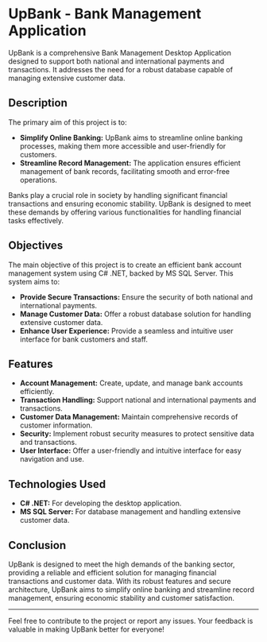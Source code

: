 # UpBank - Bank Management Application

UpBank is a comprehensive Bank Management Desktop Application designed to support both national and international payments and transactions. It addresses the need for a robust database capable of managing extensive customer data.

## Description

The primary aim of this project is to:

- **Simplify Online Banking:** UpBank aims to streamline online banking processes, making them more accessible and user-friendly for customers.
- **Streamline Record Management:** The application ensures efficient management of bank records, facilitating smooth and error-free operations.

Banks play a crucial role in society by handling significant financial transactions and ensuring economic stability. UpBank is designed to meet these demands by offering various functionalities for handling financial tasks effectively.

## Objectives

The main objective of this project is to create an efficient bank account management system using C# .NET, backed by MS SQL Server. This system aims to:

- **Provide Secure Transactions:** Ensure the security of both national and international payments.
- **Manage Customer Data:** Offer a robust database solution for handling extensive customer data.
- **Enhance User Experience:** Provide a seamless and intuitive user interface for bank customers and staff.

## Features

- **Account Management:** Create, update, and manage bank accounts efficiently.
- **Transaction Handling:** Support national and international payments and transactions.
- **Customer Data Management:** Maintain comprehensive records of customer information.
- **Security:** Implement robust security measures to protect sensitive data and transactions.
- **User Interface:** Offer a user-friendly and intuitive interface for easy navigation and use.

## Technologies Used

- **C# .NET:** For developing the desktop application.
- **MS SQL Server:** For database management and handling extensive customer data.

## Conclusion

UpBank is designed to meet the high demands of the banking sector, providing a reliable and efficient solution for managing financial transactions and customer data. With its robust features and secure architecture, UpBank aims to simplify online banking and streamline record management, ensuring economic stability and customer satisfaction.

---

Feel free to contribute to the project or report any issues. Your feedback is valuable in making UpBank better for everyone!
